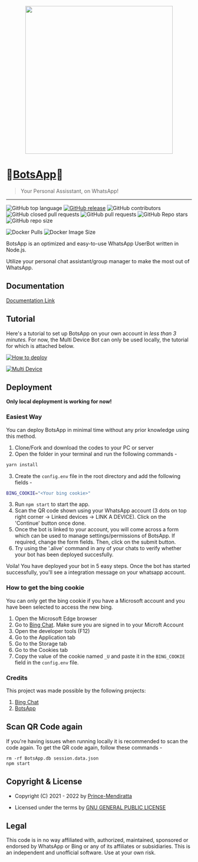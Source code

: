 <p align="center">
  <img src="images/BotsApp_Logo.png" height="400px"/>
</p>


# 💠[BotsApp](https://mybotsapp.com/)💠
> Your Personal Assisstant, on WhatsApp!
---
![GitHub top language](https://img.shields.io/github/languages/top/Prince-Mendiratta/BotsApp) [![GitHub release](https://img.shields.io/github/release/Prince-Mendiratta/BotsApp.svg)](https://github.com/bkimminich/juice-shop/releases/latest)
 ![GitHub contributors](https://img.shields.io/github/contributors/Prince-Mendiratta/BotsApp) ![GitHub closed pull requests](https://img.shields.io/github/issues-pr-closed/Prince-Mendiratta/BotsApp) ![GitHub pull requests](https://img.shields.io/github/issues-pr-raw/Prince-Mendiratta/BotsApp) ![GitHub Repo stars](https://img.shields.io/github/stars/Prince-Mendiratta/BotsApp?style=social) ![GitHub repo size](https://img.shields.io/github/repo-size/Prince-Mendiratta/BotsApp)
 

![Docker Pulls](https://img.shields.io/docker/pulls/princemendiratta/botsapp?style=flat-square&label=Docker+Pulls) ![Docker Image Size](https://img.shields.io/docker/image-size/princemendiratta/botsapp?style=flat-square&label=Docker+Image+Size)

BotsApp is an optimized and easy-to-use WhatsApp UserBot written in Node.js.

Utilize your personal chat assistant/group manager to make the most out of WhatsApp.   



## Documentation

[Documentation Link](https://mybotsapp.com/documentation)


## Tutorial

Here's a tutorial to set up BotsApp on your own account in *less than 3 minutes.* For now, the Multi Device Bot can only be used locally, the tutorial for which is attached below.

[![How to deploy](https://img.shields.io/badge/How%20To-Deploy-red.svg?logo=Youtube)](https://www.youtube.com/watch?v=tGrjEZ3roY0&ab_channel=BotsApp)

[![Multi Device](https://img.shields.io/badge/Host%20Multi%20Device%20bot%20on-Windows-red.svg?logo=Youtube)](https://youtu.be/NZy4sZqncjg&ab_channel=BotsApp)


## Deployment

<b>Only local deployment is working for now!</b>

### Easiest Way
You can deploy BotsApp in minimal time without any prior knowledge using this method.

1. Clone/Fork and download the codes to your PC or server
2. Open the folder in your terminal and run the following commands -
```bash 
yarn install
```
3. Create the `config.env` file in the root directory and add the following fields -
```bash
BING_COOKIE="<Your bing cookie>"
```
3. Run ```npm start``` to start the app.
4. Scan the QR code shown using your WhatsApp account (3 dots on top right corner -> Linked devices -> LINK A DEVICE). Click on the 'Continue'      button once done.
4. Once the bot is linked to your account, you will come across a form which can be used to manage settings/permissions of BotsApp. If required,    change the form fields. Then, click on the submit button.
5. Try using the '.alive' command in any of your chats to verify whether    your bot has been deployed succesfully.

Voila! You have deployed your bot in 5 easy steps. Once the bot has started successfully, you'll see a integration message on your whatsapp account.

### How to get the bing cookie
You can only get the bing cookie if you have a Microsoft account and you have been selected to access the new bing.
1. Open the Microsoft Edge browser
2. Go to [Bing Chat](https://www.bing.com/search?q=Bing+AI&showconv=1&FORM=hpcodx). Make sure you are signed in to your Microft Account
3. Open the developer tools (F12)
4. Go to the Application tab
5. Go to the Storage tab
6. Go to the Cookies tab
7. Copy the value of the cookie named `_U` and paste it in the `BING_COOKIE` field in the `config.env` file.



### Credits

This project was made possible by the following projects:
1. [Bing Chat](https://github.com/transitive-bullshit/bing-chat)
2. [BotsApp](https://github.com/Prince-Mendiratta/BotsApp)


## Scan QR Code again
If you're having issues when running locally it is recommended to scan the code again. To get the QR code again, follow these commands -
```
rm -rf BotsApp.db session.data.json
npm start
```

## Copyright & License
- Copyright (C) 2021 - 2022 by [Prince-Mendiratta](https://github.com/Prince-Mendiratta)

- Licensed under the terms by [GNU GENERAL PUBLIC LICENSE](https://github.com/Prince-Mendiratta/BotsApp/blob/main/LICENSE)

## Legal
This code is in no way affiliated with, authorized, maintained, sponsored or endorsed by WhatsApp or Bing or any of its affiliates or subsidiaries. This is an independent and unofficial software. Use at your own risk.